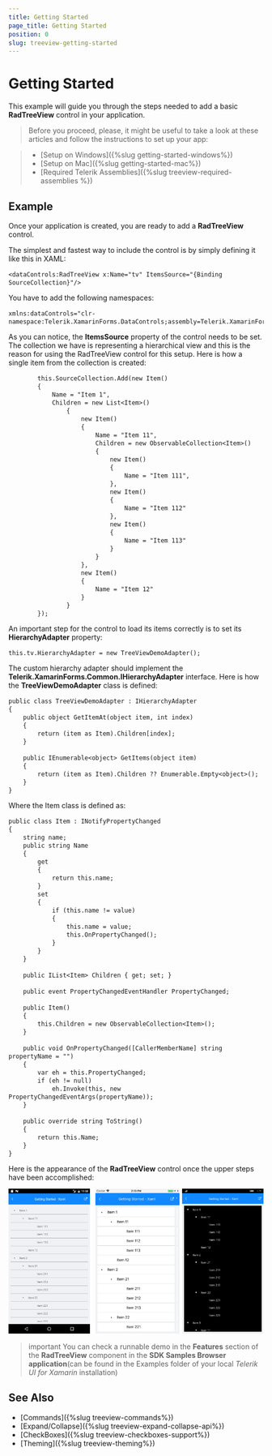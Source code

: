 ```yaml
---
title: Getting Started
page_title: Getting Started
position: 0
slug: treeview-getting-started
---
```


# Getting Started

This example will guide you through the steps needed to add a basic **RadTreeView** control in your application.

>Before you proceed, please, it might be useful to take a look at these articles and follow the instructions to set up your app:

>- [Setup on Windows]({%slug getting-started-windows%})
>- [Setup on Mac]({%slug getting-started-mac%})
>- [Required Telerik Assemblies]({%slug treeview-required-assemblies %})

## Example

Once your application is created, you are ready to add a **RadTreeView** control.

The simplest and fastest way to include the control is by simply defining it like this in XAML:

	<dataControls:RadTreeView x:Name="tv" ItemsSource="{Binding SourceCollection}"/>

You have to add the following namespaces:

	xmlns:dataControls="clr-namespace:Telerik.XamarinForms.DataControls;assembly=Telerik.XamarinForms.DataControls"

As you can notice, the **ItemsSource** property of the control needs to be set. The collection we have is representing a hierarchical view and this is the reason for using the RadTreeView control for this setup. Here is how a single item from the collection is created:

            this.SourceCollection.Add(new Item()
            {
                Name = "Item 1",
                Children = new List<Item>()
                    {
                        new Item()
                        {
                            Name = "Item 11",
                            Children = new ObservableCollection<Item>()
                            {
                                new Item()
                                {
                                    Name = "Item 111",
                                },
                                new Item()
                                {
                                    Name = "Item 112"
                                },
                                new Item()
                                {
                                    Name = "Item 113"
                                }
                            }
                        },
                        new Item()
                        {
                            Name = "Item 12"
                        }
                    }
            });

An important step for the control to load its items correctly is to set its **HierarchyAdapter** property:
  
	this.tv.HierarchyAdapter = new TreeViewDemoAdapter();

The custom hierarchy adapter should implement the **Telerik.XamarinForms.Common.IHierarchyAdapter** interface. Here is how the **TreeViewDemoAdapter** class is defined:

	public class TreeViewDemoAdapter : IHierarchyAdapter
    {
        public object GetItemAt(object item, int index)
        {
            return (item as Item).Children[index];
        }

        public IEnumerable<object> GetItems(object item)
        {
            return (item as Item).Children ?? Enumerable.Empty<object>();
        }
    } 

Where the Item class is defined as:

    public class Item : INotifyPropertyChanged
    {
        string name;
        public string Name
        {
            get
            {
                return this.name;
            }
            set
            {
                if (this.name != value)
                {
                    this.name = value;
                    this.OnPropertyChanged();
                }
            }
        }

        public IList<Item> Children { get; set; }

        public event PropertyChangedEventHandler PropertyChanged;

        public Item()
        {
            this.Children = new ObservableCollection<Item>();
        }

        public void OnPropertyChanged([CallerMemberName] string propertyName = "")
        {
            var eh = this.PropertyChanged;
            if (eh != null)
                eh.Invoke(this, new PropertyChangedEventArgs(propertyName));
        }

        public override string ToString()
        {
            return this.Name;
        }
    }

Here is the appearance of the **RadTreeView** control once the upper steps have been accomplished:

![getting started treeview](../images/getting_started_treeview.png)

>important You can check a runnable demo in the **Features** section of the **RadTreeView** component in the **SDK Samples Browser application**(can be found in the Examples folder of your local *Telerik UI for Xamarin* installation)


## See Also

* [Commands]({%slug treeview-commands%})
* [Expand/Collapse]({%slug treeview-expand-collapse-api%})
* [CheckBoxes]({%slug treeview-checkboxes-support%})
* [Theming]({%slug treeview-theming%})